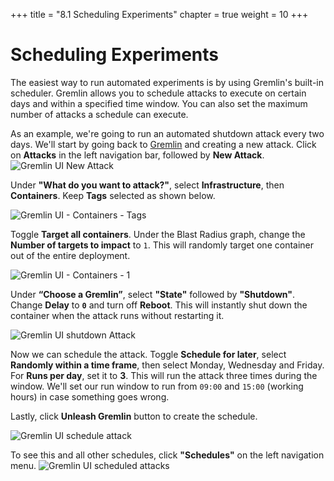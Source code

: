 +++
title = "8.1 Scheduling Experiments"
chapter = true
weight = 10
+++

# Scheduling Experiments

The easiest way to run automated experiments is by using Gremlin's built-in scheduler. Gremlin allows you to schedule attacks to execute on certain days and within a specified time window. You can also set the maximum number of attacks a schedule can execute.

As an example, we're going to run an automated shutdown attack every two days. We'll start by going back to [Gremlin](https://app.gremlin.com) and creating a new attack. Click on **Attacks** in the left navigation bar, followed by **New Attack**.
![Gremlin UI New Attack](/images/gremlin_ui_create_new__blackhole_attack.png)

Under **"What do you want to attack?"**, select **Infrastructure**, then **Containers**. Keep **Tags** selected as shown below.

![Gremlin UI - Containers - Tags](/images/gremlin_ui_containers_tags.png)

Toggle **Target all containers**. Under the Blast Radius graph, change the **Number of targets to impact** to `1`. This will randomly target one container out of the entire deployment.

![Gremlin UI - Containers - 1](/images/gremlin_ui_containers_tags_target_1.png)

Under **“Choose a Gremlin”**, select **"State"** followed by **"Shutdown"**. Change **Delay** to **`0`** and turn off **Reboot**. This will instantly shut down the container when the attack runs without restarting it.

![Gremlin UI shutdown Attack](/images/gremlin_ui_shutdown_config.png) 

Now we can schedule the attack. Toggle **Schedule for later**, select **Randomly within a time frame**, then select Monday, Wednesday and Friday. For **Runs per day**, set it to **3**. This will run the attack three times during the window. We'll set our run window to run from `09:00` and `15:00` (working hours) in case something goes wrong.

Lastly, click **Unleash Gremlin** button to create the schedule.

![Gremlin UI schedule attack](/images/gremlin_ui_schedule_attack.png) 

To see this and all other schedules, click **"Schedules"** on the left navigation menu.
![Gremlin UI scheduled attacks](/images/gremlin_ui_schedules.png) 
